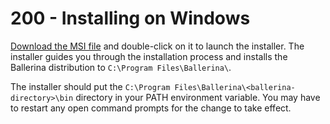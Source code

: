 # 200 - Installing on Windows

[Download the MSI file](https://ballerina.io/downloads) and double-click on it to launch the installer. The installer guides you through the installation process and installs the Ballerina distribution to ```C:\Program Files\Ballerina\```.

The installer should put the ```C:\Program Files\Ballerina\<ballerina-directory>\bin``` directory in your PATH environment variable. You may have to restart any open command prompts for the change to take effect.
